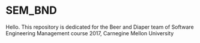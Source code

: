 # SEM_BND

Hello. This repository is dedicated for the Beer and Diaper team of Software Engineering Management course 2017, Carnegine Mellon University
